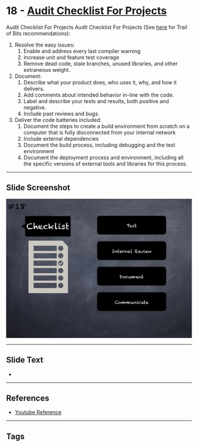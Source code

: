 
# 18 - [Audit Checklist For Projects](./Audit%20Checklist%20For%20Projects.md)

Audit Checklist For Projects Audit Checklist For Projects (See [here](https://blog.trailofbits.com/2018/04/06/how-to-prepare-for-a-security-audit/) for Trail of Bits recommendations):

1. Resolve the easy issues: 
	1. Enable and address every last compiler warning 
	2. Increase unit and feature test coverage
	3. Remove dead code, stale branches, unused libraries, and other extraneous weight.
2. Document:
	1. Describe what your product does, who uses it, why, and how it delivers.
	2. Add comments about intended behavior in-line with the code.
	3. Label and describe your tests and results, both positive and negative. 
	4. Include past reviews and bugs.
3. Deliver the code batteries included:
	1. Document the steps to create a build environment from scratch on a computer that is fully disconnected from your internal network
	2. Include external dependencies 
	3. Document the build process, including debugging and the test environment 
	4. Document the deployment process and environment, including all the specific versions of external tools and libraries for this process.
___
## Slide Screenshot
![018.png](../../images/6.Audit%20Techniques%20and%20Tools%20101/018.png)
___
## Slide Text
- 
___
## References
- [Youtube Reference](https://youtu.be/M0C7z3TE5Go?t=1834)
___
## Tags
